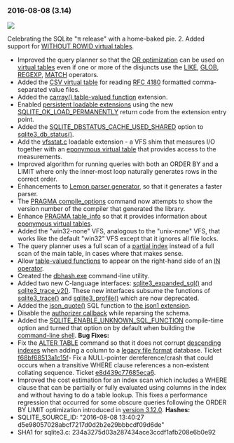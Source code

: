 ### 2016\-08\-08 (3\.14\)


![](images/sqlitepie.jpg)  

Celebrating the SQLite "π release"
with a home\-baked pie.
2. Added support for [WITHOUT ROWID virtual tables](vtab.html#worid).
- Improved the query planner so that the [OR optimization](optoverview.html#or_opt) can
 be used on [virtual tables](vtab.html) even if one or more of the disjuncts
 use the [LIKE](lang_expr.html#like), [GLOB](lang_expr.html#glob), [REGEXP](lang_expr.html#regexp), [MATCH](lang_expr.html#match) operators.
- Added the [CSV virtual table](csv.html) for reading
 [RFC 4180](https://www.ietf.org/rfc/rfc4180.txt) formatted comma\-separated
 value files.
- Added the [carray() table\-valued function](carray.html) extension.
- Enabled [persistent loadable extensions](loadext.html#persist) using the new
 [SQLITE\_OK\_LOAD\_PERMANENTLY](rescode.html#ok_load_permanently) return code from the extension
 entry point.
- Added the [SQLITE\_DBSTATUS\_CACHE\_USED\_SHARED](c3ref/c_dbstatus_options.html#sqlitedbstatuscacheusedshared) option to [sqlite3\_db\_status()](c3ref/db_status.html).
- Add the
 [vfsstat.c](https://www.sqlite.org/src/artifact?ci=trunk&filename=ext/misc/vfsstat.c)
 loadable extension \- a VFS shim that measures I/O
 together with an [eponymous virtual table](vtab.html#epovtab) that provides access to the measurements.
- Improved algorithm for running queries with both an ORDER BY and a LIMIT where
 only the inner\-most loop naturally generates rows in the correct order.
- Enhancements to [Lemon parser generator](lemon.html), so that it generates a
 faster parser.
- The [PRAGMA compile\_options](pragma.html#pragma_compile_options) command now attempts to show the version number
 of the compiler that generated the library.
- Enhance [PRAGMA table\_info](pragma.html#pragma_table_info) so that it provides information about
 [eponymous virtual tables](vtab.html#epovtab).
- Added the "win32\-none" VFS, analogous to the "unix\-none" VFS, that works like
 the default "win32" VFS except that it ignores all file locks.
- The query planner uses a full scan of a [partial index](partialindex.html) instead of a
 full scan of the main table, in cases where that makes sense.
- Allow [table\-valued functions](vtab.html#tabfunc2) to appear on the right\-hand side of an [IN operator](lang_expr.html#in_op).
- Created the [dbhash.exe](dbhash.html) command\-line utility.
- Added two new C\-language interfaces: [sqlite3\_expanded\_sql()](c3ref/expanded_sql.html) and
 [sqlite3\_trace\_v2()](c3ref/trace_v2.html). These new interfaces subsume the functions of
 [sqlite3\_trace()](c3ref/profile.html) and [sqlite3\_profile()](c3ref/profile.html) which are now deprecated.
- Added the [json\_quote()](json1.html#jquote) SQL function to [the json1 extension](json1.html).
- Disable the [authorizer callback](c3ref/set_authorizer.html) while reparsing the schema.
- Added the [SQLITE\_ENABLE\_UNKNOWN\_SQL\_FUNCTION](compile.html#enable_unknown_sql_function) compile\-time option and turned that
 option on by default when building the [command\-line shell](cli.html).
**Bug Fixes:**
- Fix the [ALTER TABLE](lang_altertable.html) command so that it does not corrupt [descending indexes](lang_createindex.html#descidx)
 when adding a column to a [legacy file format](pragma.html#pragma_legacy_file_format) database. Ticket
 [f68bf68513a1c15f](https://www.sqlite.org/src/info/f68bf68513a1c15f)- Fix a NULL\-pointer dereference/crash that could occurs when a transitive WHERE
 clause references a non\-existent collating sequence. Ticket
 [e8d439c77685eca6](https://www.sqlite.org/src/info/e8d439c77685eca6).
- Improved the cost estimation for an index scan which includes a WHERE clause
 that can be partially or fully evaluated using columns in the index and without
 having to do a table lookup. This fixes a performance regression that occurred
 for some obscure queries following the ORDER BY LIMIT optimization introduced
 in [version 3\.12\.0](#version_3_12_0).
**Hashes:**
- SQLITE\_SOURCE\_ID: "2016\-08\-08 13:40:27 d5e98057028abcf7217d0d2b2e29bbbcdf09d6de"
- SHA1 for sqlite3\.c: 234a3275d03a287434ace3ccdf1afb208e6b0e92




